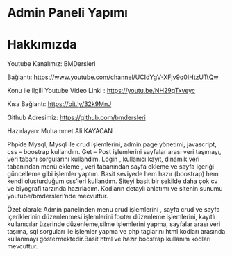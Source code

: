 # Admin Paneli Yapımı


# Hakkımızda

Youtube Kanalımız: BMDersleri

Bağlantı: https://www.youtube.com/channel/UCIdYgV-XFjv9q0IHtzUTtQw

Konu ile ilgili Youtube Video Linki : https://youtu.be/NH29gTxveyc

Kısa Bağlantı: https://bit.ly/32k9MnJ

Github Adresimiz: https://github.com/bmdersleri

Hazırlayan: Muhammet Ali KAYACAN


Php’de Mysql, Mysql ile crud işlemlerini, admin page yönetimi, javascript, css – boostrap kullandım. 
Get – Post işlemlerini sayfalar arası veri taşımayı, veri tabanı sorgularını kullandım.
Login , kullanıcı kayıt, dinamik veri tabanından menü ekleme , veri tabanından sayfa ekleme ve sayfa içeriği güncelleme gibi işlemler yaptım.
Basit seviyede hem hazır (boostrap) hem kendi oluşturduğum css’leri kullandım.
Siteyi basit bir şekilde daha çok cv ve  biyografi tarzında hazırladım.
Kodların detaylı anlatımı ve sitenin sunumu youtube/bmdersleri’nde mecvuttur.

Özet olarak:  Admin panelinden menu crud işlemlerini , sayfa crud ve sayfa içeriklerinin düzenlenmesi işlemlerini
footer düzenleme işlemlerini, kayıtlı kullanıcılar üzerinde düzenleme,silme işlemlerini yapma, sayfalar arası veri taşıma,
sql sorguları ile işlemler yapma ve php taglarını html kodları arasında kullanmayı göstermektedir.Basit html ve hazır boostrap 
kullanım kodları mevcuttur.
